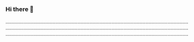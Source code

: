 ### Hi there 👋

....................................................................................................................................................................................................................................................................................................................................................................................
